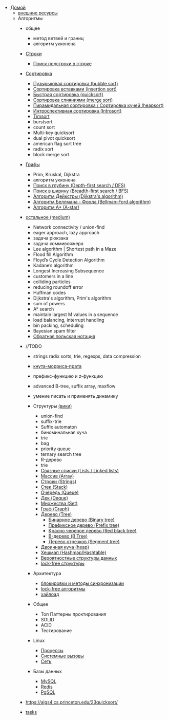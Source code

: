 - [Домой](/README.md)
  - [внешние ресурсы](extra_info.md)
  - Алгоритмы
     - общее
         - метод ветвей и границ
         - алгоритм укконена
    - [Строки](strings.md)
        - [Поиск подстроки в строке](strings/search_substring.md)
    - [Сортировка](sort.md)
        - [Пузырьковая сортировка (bubble sort)](sort/bubble_sort.md)
        - [Сортировка вставками (insertion sort)](sort/insertion_sort.md)
        - [Быстрая сортировка (quicksort)](sort/quicksort.md)
        - [Сортировка слияниями (merge sort)](sort/merge_sort.md)
        - [Пирамидальная сортировка / Сортировка кучей (heapsort)](sort/heap_sort.md)
        - [Интроспективная сортировка (Introsort)](sort/introsort.md)
        - [Timsort](sort/timsort.md)
        - burstsort
        - count sort
        - Multi-key quicksort
        - dual pivot quicksort
        - american flag sort tree
        - radix sort
        - block merge sort
    - [Графы](graphs.md)
        - Prim, Kruskal, Dijkstra
        - алгоритм укконена
        - [Поиск в глубину (Depth-first search / DFS)](graphs/DFS.md)
        - [Поиск в ширину (Breadth-first search / BFS)](graphs/BFS.md)
        - [Алгоритм Дейкстры (Dijkstra's algorithm)](graphs/dijkstra.md)
        - [Алгоритм Беллмана - Форда (Bellman–Ford algorithm)](graphs/bellman_ford.md)
        - [Алгоритм A* (A-star)](graphs/a_star.md)
    - [остальное (medium)](https://medium.com/techie-delight/top-algorithms-data-structures-concepts-every-computer-science-student-should-know-e0549c67b4ac)
        - Network connectivity / union-find
        - eager approach, lazy approach
        - задача рюкзака
        - задача коммивояжера
        - Lee algorithm | Shortest path in a Maze
        - Flood fill Algorithm
        - Floyd’s Cycle Detection Algorithm
        - Kadane’s algorithm
        - Longest Increasing Subsequence
        - customers in a line
        - colliding particles
        - reducing roundoff error
        - Huffman codes
        - Dijkstra's algorithm, Prim's algorithm
        - sum of powers
        - A* search
        - maintain largest M values in a sequence
        - load balancing, interrupt handling
        - bin packing, scheduling
        - Bayesian spam filter
        - [Обратная польская нотация](https://ru.wikipedia.org/wiki/%D0%9E%D0%B1%D1%80%D0%B0%D1%82%D0%BD%D0%B0%D1%8F_%D0%BF%D0%BE%D0%BB%D1%8C%D1%81%D0%BA%D0%B0%D1%8F_%D0%B7%D0%B0%D0%BF%D0%B8%D1%81%D1%8C)
    - //TODO
      - strings radix sorts, trie, regexps, data compression
      - [кнута-морриса-прата](https://en.wikipedia.org/wiki/Knuth%E2%80%93Morris%E2%80%93Pratt_algorithm)
      - префикс-функцию и z-функцию
      - advanced B-tree, suffix array, maxflow
      - умение писать и применять динамику
      - Структуры [(вики)](https://ru.wikipedia.org/wiki/%D0%9F%D1%80%D0%BE%D0%B5%D0%BA%D1%82:%D0%9C%D0%B0%D1%82%D0%B5%D0%BC%D0%B0%D1%82%D0%B8%D0%BA%D0%B0/%D0%A1%D0%BF%D0%B8%D1%81%D0%BA%D0%B8/%D0%A1%D0%BF%D0%B8%D1%81%D0%BE%D0%BA_%D1%81%D1%82%D1%80%D1%83%D0%BA%D1%82%D1%83%D1%80_%D0%B4%D0%B0%D0%BD%D0%BD%D1%8B%D1%85)
        - union-find
        - suffix-trie
        - Suffix automaton
        - биноминальная куча
        - trie
        - bag
        - priority queue
        - ternary search tree
        - R-дерево
        - trie
        - [Связные списки (Lists / Linked lists)](README.md)
        - [Массив (Array)](README.md)
        - [Строки (Strings)](README.md)
        - [Стек (Stack)](README.md)
        - [Очередь (Queue)](README.md)
        - [Дек (Deque)](README.md)
        - [Множества (Set)](README.md)
        - [Граф (Graph)](README.md)
        - [Дерево (Tree)](README.md)
            - [Бинарное дерево (Binary tree)](README.md)
            - [Префиксное дерево (Prefix tree)](README.md)
            - [Красно череное дерево (Red black tree)](README.md)
            - [B-дерево (B Tree)](README.md)
            - [Дерево отрезков (Segment tree)](https://ru.wikipedia.org/wiki/%D0%94%D0%B5%D1%80%D0%B5%D0%B2%D0%BE_%D0%BE%D1%82%D1%80%D0%B5%D0%B7%D0%BA%D0%BE%D0%B2)
        - [Двоичная куча (heap)](README.md)
        - [Хешмап (Hashmap/Hashtable)](README.md)
        - [Вероятностные структуры данных](README.md)
        - [lock-free структуры](README.md)

      - Архитектура
        - [блокировки и методы синхронизации](README.md)
        - [lock-free алгоритмы](README.md)
        - [хайлоад](README.md)

      - Общее
        - Топ Паттерны проктирования
        - SOLID
        - ACID
        - Тестирование

      - Linux
    
        - [Процессы](README.md)
        - [Системные вызовы](README.md)
        - [Сеть](README.md)

      - Базы данных

        - [MySQL](README.md)
        - [Redis](README.md)
        - [PgSQL](README.md)
    
    - https://algs4.cs.princeton.edu/23quicksort/
    - [tasks](https://www.algoexpert.io/questions?r=ads&gclid=Cj0KCQiA6Or_BRC_ARIsAPzuer9uGarGHwAFnttKzD08eyK8k6G-bv9y-PnGDs-o07kcsLo_NWuFK_4aAttcEALw_wcB)